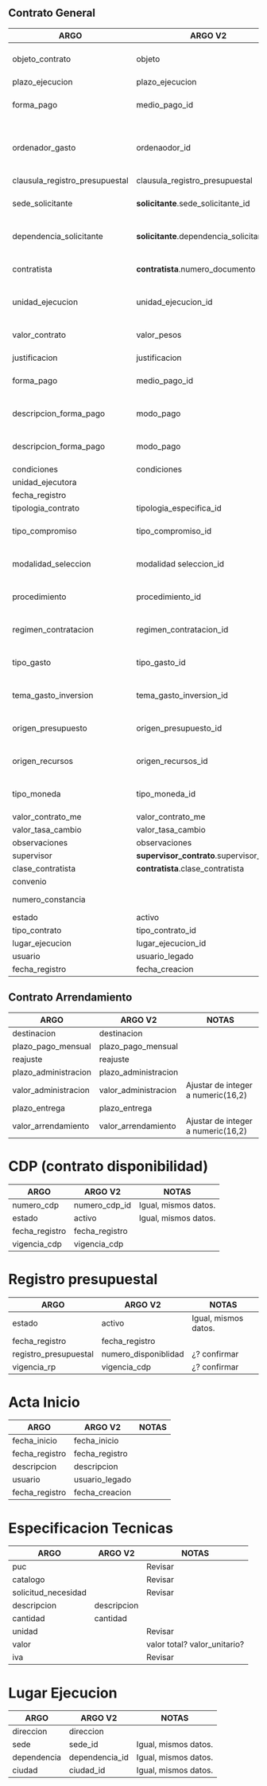 ## Contrato General

| **ARGO**                       | **ARGO V2**                                | **NOTAS**                                          |
|--------------------------------|--------------------------------------------|----------------------------------------------------|
| objeto_contrato                | objeto                                     | Igual, mismos datos.                               |
| plazo_ejecucion                | plazo_ejecucion                            |                                                    |
| forma_pago                     | medio_pago_id                              | Igual, mismos datos.                               |
| ordenador_gasto                | ordenaodor_id                              | No parecen ser los datos de ID, revisar DB actual. |
| clausula_registro_presupuestal | clausula_registro_presupuestal             |                                                    |
| sede_solicitante               | **solicitante**.sede_solicitante_id        | Se extrae a tabla solicitante.                     |
| dependencia_solicitante        | **solicitante**.dependencia_solicitante_id | Se extrae a tabla solicitante.                     |
| contratista                    | **contratista**.numero_documento           | Cambio de numeric(16) a varchar                    |
| unidad_ejecucion               | unidad_ejecucion_id                        | Igual, mismos datos.                               |
| valor_contrato                 | valor_pesos                                | Igual, mismos datos.                               |
| justificacion                  | justificacion                              |                                                    |
| forma_pago                     | medio_pago_id                              | Igual, mismos datos.                               |
| descripcion_forma_pago         | modo_pago                                  | Igual, mismos datos.                               |
| descripcion_forma_pago         | modo_pago                                  | Igual, mismos datos.                               |
| condiciones                    | condiciones                                |                                                    |
| unidad_ejecutora               |                                            |                                                    |
| fecha_registro                 |                                            |                                                    |
| tipologia_contrato             | tipologia_especifica_id                    | (confirmar)                                        |
| tipo_compromiso                | tipo_compromiso_id                         | Igual, mismos datos.                               |
| modalidad_seleccion            | modalidad seleccion_id                     | Igual, mismos datos.                               |
| procedimiento                  | procedimiento_id                           | Igual, mismos datos.                               |
| regimen_contratacion           | regimen_contratacion_id                    | Igual, mismos datos.                               |
| tipo_gasto                     | tipo_gasto_id                              | Igual, mismos datos.                               |
| tema_gasto_inversion           | tema_gasto_inversion_id                    | Igual, mismos datos.                               |
| origen_presupuesto             | origen_presupuesto_id                      | Igual, mismos datos.                               |
| origen_recursos                | origen_recursos_id                         | Igual, mismos datos.                               |
| tipo_moneda                    | tipo_moneda_id                             | Igual, mismos datos.                               |
| valor_contrato_me              | valor_contrato_me                          |                                                    |
| valor_tasa_cambio              | valor_tasa_cambio                          |                                                    |
| observaciones                  | observaciones                              |                                                    |
| supervisor                     | **supervisor_contrato**.supervisor_id      |                                                    |
| clase_contratista              | **contratista**.clase_contratista          |                                                    |
| convenio                       |                                            |                                                    |
| numero_constancia              |                                            | No se usa, deprecado.                              |
| estado                         | activo                                     |                                                    |
| tipo_contrato                  | tipo_contrato_id                           |                                                    |
| lugar_ejecucion                | lugar_ejecucion_id                         |                                                    |
| usuario                        | usuario_legado                             |                                                    |
| fecha_registro                 | fecha_creacion                             |                                                    |


## Contrato Arrendamiento

| **ARGO**             | **ARGO V2**          | **NOTAS**                          |
|----------------------|----------------------|------------------------------------|
| destinacion          | destinacion          |                                    |
| plazo_pago_mensual   | plazo_pago_mensual   |                                    |
| reajuste             | reajuste             |                                    |
| plazo_administracion | plazo_administracion |                                    |
| valor_administracion | valor_administracion | Ajustar de integer a numeric(16,2) |
| plazo_entrega        | plazo_entrega        |                                    |
| valor_arrendamiento  | valor_arrendamiento  | Ajustar de integer a numeric(16,2) |


# CDP (contrato disponibilidad)

| **ARGO**       | **ARGO V2**    | **NOTAS**            |
|----------------|----------------|----------------------|
| numero_cdp     | numero_cdp_id  | Igual, mismos datos. |
| estado         | activo         | Igual, mismos datos. |
| fecha_registro | fecha_registro |                      |
| vigencia_cdp   | vigencia_cdp   |                      |


# Registro presupuestal

| **ARGO**              | **ARGO V2**          | **NOTAS**            |
|-----------------------|----------------------|----------------------|
| estado                | activo               | Igual, mismos datos. |
| fecha_registro        | fecha_registro       |                      |
| registro_presupuestal | numero_disponiblidad | ¿? confirmar         |
| vigencia_rp           | vigencia_cdp         | ¿? confirmar         |


# Acta Inicio

| **ARGO**       | **ARGO V2**    | **NOTAS** |
|----------------|----------------|-----------|
| fecha_inicio   | fecha_inicio   |           |
| fecha_registro | fecha_registro |           |
| descripcion    | descripcion    |           |
| usuario        | usuario_legado |           |
| fecha_registro | fecha_creacion |           |


# Especificacion Tecnicas

| **ARGO**            | **ARGO V2** | **NOTAS**                    |
|---------------------|-------------|------------------------------|
| puc                 |             | Revisar                      |
| catalogo            |             | Revisar                      |
| solicitud_necesidad |             | Revisar                      |
| descripcion         | descripcion |                              |
| cantidad            | cantidad    |                              |
| unidad              |             | Revisar                      |
| valor               |             | valor total? valor_unitario? |
| iva                 |             | Revisar                      |


# Lugar Ejecucion

| **ARGO**    | **ARGO V2**    | **NOTAS**            |
|-------------|----------------|----------------------|
| direccion   | direccion      |                      |
| sede        | sede_id        | Igual, mismos datos. |
| dependencia | dependencia_id | Igual, mismos datos. |
| ciudad      | ciudad_id      | Igual, mismos datos. |



